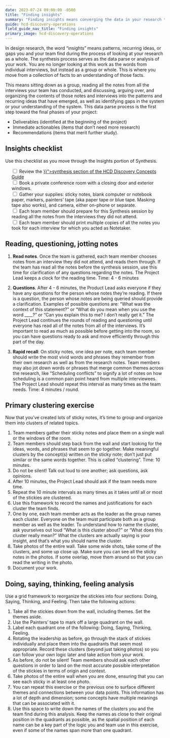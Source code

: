 ```yaml
---
date: 2023-07-24 09:00:00 -0500
title: "Finding insights"
summary: "Finding insights means converging the data in your research to expose commonalities or gaps."
guide: hcd-discovery-operations
field_guide_nav_title: "Finding insights"
primary_image: hcd-discovery-operations
---
```


In design research, the word “insights” means patterns, recurring ideas, or gaps you and your team find during the process of looking at your research as a whole. The synthesis process serves as the data parse or analysis of your work. You are no longer looking at this work as the words from individual interviews, but instead as a group or whole. This is where you move from a collection of facts to an understanding of those facts.

This means sitting down as a group, reading all the notes from all the interviews your team has conducted, and discussing, arguing over, and organizing the contents of those notes and interviews into the patterns and recurring ideas that have emerged, as well as identifying gaps in the system or your understanding of the system. This data parse process is the first step toward the final phases of your project: 

- Deliverables (identified at the beginning of the project)
- Immediate actionables (items that don’t need more research)
- Recommendations (items that merit further study).


## Insights checklist

Use this checklist as you move through the Insights portion of Synthesis.

<div style="margin-left: 20px">
<input type="checkbox">
Review the <a href="{{< ref "/guides/hcd/discovery-concepts/synthesize.md" >}}">synthesis section of the HCD Discovery Concepts Guide</a>
</input><br>
<input type="checkbox">
Book a private conference room with a closing door and exterior windows.
</input><br>
<input type="checkbox">
Gather your supplies: sticky notes, blank computer or notebook paper, markers, painters’ tape (aka paper tape or blue tape. Masking tape also works), and camera, either on-phone or separate.
</input><br>
<input type="checkbox">
Each team member should prepare for this Synthesis session by reading all the notes from the interviews they did not attend.
</input><br>
<input type="checkbox">
Each team member should print multiple copies of all the notes you took for each interview for which you acted as Notetaker.
</input><br>
</div>

## Reading, questioning, jotting notes

1. **Read notes**. Once the team is gathered, each team member chooses notes from an interview they did not attend, and reads them through. If the team has read all the notes before the synthesis session, use this time for clarification of any questions regarding the notes. The Project Lead keeps a clock for the reading time. Time: 4 - 6 minutes

2. **Questions**. After 4 - 6 minutes, the Product Lead asks everyone if they have any questions for the person whose notes they’re reading. If there is a question, the person whose notes are being queried should provide a clarification. Examples of possible questions are: “What was the context of this statement?” or “What do you mean when you use the word ____?” or “Can you explain this to me? I don’t really get it.” The Project Lead continues the rounds of reading and questioning until everyone has read all of the notes from all of the interviews. It’s important to read as much as possible before getting into the room, so you can have questions ready to ask and move efficiently through this part of the day.

3. **Rapid recall**: On sticky notes, one idea per note, each team member should write the most vivid words and phrases they remember from their own research as well as from the research notes. Team members may also jot down words or phrases that merge common themes across the research, like “Scheduling conflicts” to signify a lot of notes on how scheduling is a common pain point heard from multiple interviewees. The Project Lead should repeat this interval as many times as the team needs. Time: 4 minutes / round.


## Primary clustering exercise

Now that you’ve created lots of sticky notes, it’s time to group and organize them into clusters of related topics.

1. Team members gather their sticky notes and place them on a single wall or the windows of the room.
2. Team members should step back from the wall and start looking for the ideas, words, and phrases that seem to go together. Make meaningful clusters by the concept(s) written on the sticky note; don’t just put similar or the same words together. This is called “clustering”. Time: 10 minutes.
3. Do not be silent! Talk out loud to one another; ask questions, ask opinions.
4. After 10 minutes, the Project Lead should ask if the team needs more time.
5. Repeat the 10 minute intervals as many times as it takes until all or most of the stickies are clustered.
6. Use this framework to record the names and justifications for each cluster the team finds.
7. One by one, each team member acts as the leader as the group names each cluster. Everyone on the team must participate both as a group member as well as the leader. To understand how to name the cluster, ask yourselves out loud “What is this cluster about?” or “What does this cluster really mean?” What the clusters are actually saying is your insight, and that’s what you should name the cluster.
8. Take photos of the entire wall. Take some wide shots, take some of the clusters, and some up close up. Make sure you can see all the sticky notes in the photos. If some overlap, move them around so that you can read the writing in the photo.
9. Document your work.


## Doing, saying, thinking, feeling analysis

Use a grid framework to reorganize the stickies into four sections: Doing, Saying, Thinking, and Feeling. Then take the following actions: 

1. Take all the stickies down from the wall, including themes. Set the themes aside.
2. Use the Painters’ tape to mark off a large quadrant on the wall.
3. Label each quadrant one of the following: Doing, Saying, Thinking, Feeling.
4. Rotating the leadership as before, go through the stack of stickies individually and place them into the quadrants that seem most appropriate. Record these clusters (beyond just taking photos) so you can follow your own logic later and take action from your work.
5. As before, do not be silent! Team members should ask each other questions in order to land on the most accurate possible interpretation of the stickies in terms of origin and context.
6. Take photos of the entire wall when you are done, ensuring that you can see each sticky in at least one photo.
7. You can repeat this exercise or the previous one to surface different themes and connections between your data points. This information has a lot of depth and dimension; some concepts have multiple meanings that can be associated with it.
8. Use this space to write down the names of the clusters you and the team find during this analysis. Keep the names as close to their original position in the quadrants as possible, as the spatial position of each name can be a key part of the logic you and team use in this exercise, even if some of the names span more than one quadrant.